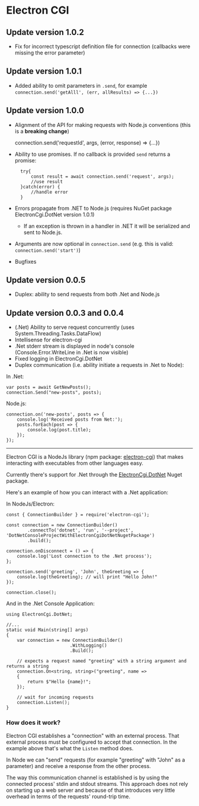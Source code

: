 # Electron CGI

## Update version 1.0.2

- Fix for incorrect typescript definition file for connection (callbacks were missing the error parameter)

## Update version 1.0.1

- Added ability to omit parameters in `.send`, for example `connection.send('getAlll', (err, allResults) => {...})`

## Update version 1.0.0

- Alignment of the API for making requests with Node.js conventions (this is a **breaking change**)

    connection.send('requestId', args, (error, response) => {...})

- Ability to use promises. If no callback is provided `send` returns a promise:

        try{
            const result = await connection.send('request', args);
            //use result
        }catch(error) {
            //handle error
        }

- Errors propagate from .NET to Node.js (requires NuGet package ElectronCgi.DotNet version 1.0.1)

    - If an exception is thrown in a handler in .NET it will be serialized and sent to Node.js.

- Arguments are now optional in `connection.send` (e.g. this is valid: `connection.send('start')`)

- Bugfixes

## Update version 0.0.5

- Duplex: ability to send requests from both .Net and Node.js

## Update version 0.0.3 and 0.0.4

- (.Net) Ability to serve request concurrently (uses System.Threading.Tasks.DataFlow) 
- Intellisense for electron-cgi
- .Net stderr stream is displayed in node's console (Console.Error.WriteLine in .Net is now visible)
- Fixed logging in ElectronCgi.DotNet
- Duplex communication (i.e. ability initiate a requests in .Net to Node):

In .Net:

    var posts = await GetNewPosts();
    connection.Send("new-posts", posts);

Node.js:

    connection.on('new-posts', posts => {
        console.log('Received posts from Net:');
        posts.forEach(post => {
            console.log(post.title);
        });
    });

__________________________________

Electron CGI is a NodeJs library (npm package: [electron-cgi](https://www.npmjs.com/package/electron-cgi)) that makes interacting with executables from other languages easy.

Currently there's support for .Net through the [ElectronCgi.DotNet](https://www.nuget.org/packages/ElectronCgi.DotNet/) Nuget package.

Here's an example of how you can interact with a .Net application:

In NodeJs/Electron:

    const { ConnectionBuilder } = require('electron-cgi');

    const connection = new ConnectionBuilder()
            .connectTo('dotnet', 'run', '--project', 'DotNetConsoleProjectWithElectronCgiDotNetNugetPackage')
            .build();

    connection.onDisconnect = () => {
        console.log('Lost connection to the .Net process');
    };
    
    connection.send('greeting', 'John', theGreeting => {
        console.log(theGreeting); // will print "Hello John!"
    });

    connection.close();


And in the .Net Console Application:

    using ElectronCgi.DotNet;

    //...
    static void Main(string[] args)
    {
        var connection = new ConnectionBuilder()
                            .WithLogging()
                            .Build();

        // expects a request named "greeting" with a string argument and returns a string
        connection.On<string, string>("greeting", name =>
        {
            return $"Hello {name}!";
        });

        // wait for incoming requests
        connection.Listen();        
    }


### How does it work?

Electron CGI establishes a "connection" with an external process. That external process must be configured to accept that connection. In the example above that's what the `Listen` method does.  

In Node we can "send" requests (for example "greeting" with "John" as a parameter) and receive a response from the other process.

The way this communication channel is established is by using the connected process' stdin and stdout streams. This approach does not rely on starting up a web server and because of that introduces very little overhead in terms of the requests' round-trip time.

